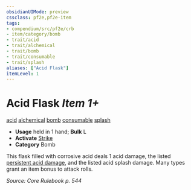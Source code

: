 ```yaml
---
obsidianUIMode: preview
cssclass: pf2e,pf2e-item
tags:
- compendium/src/pf2e/crb
- item/category/bomb
- trait/acid
- trait/alchemical
- trait/bomb
- trait/consumable
- trait/splash
aliases: ["Acid Flask"]
itemLevel: 1
---
```

# Acid Flask *Item 1+*  
[acid](../../../rules/traits/acid.md)  [alchemical](../../../rules/traits/alchemical.md)  [bomb](../../../rules/traits/bomb.md)  [consumable](../../../rules/traits/consumable.md)  [splash](../../../rules/traits/splash.md)  

- **Usage** held in 1 hand; **Bulk** L
- **Activate** [Strike](../../../rules/actions/strike.md)
- **Category** Bomb

This flask filled with corrosive acid deals 1 acid damage, the listed [persistent acid damage](../../../rules/conditions.md#Persistent%20Damage), and the listed acid splash damage. Many types grant an item bonus to attack rolls.

*Source: Core Rulebook p. 544*
